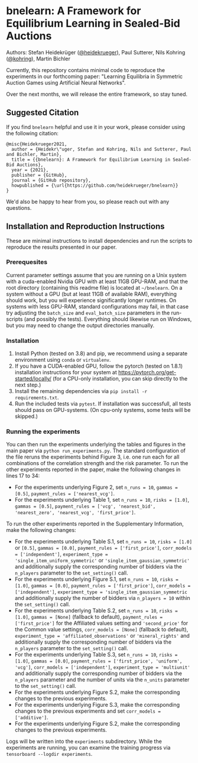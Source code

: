 # bnelearn: A Framework for Equilibrium Learning in Sealed-Bid Auctions
Authors: Stefan Heidekrüger ([@heidekrueger](https://github.com/heidekrueger)), Paul Sutterer, Nils Kohring ([@kohring](https://github.com/kohring)), Martin Bichler

Currently, this repository contains minimal code to reproduce the experiments in our forthcoming paper: "Learning Equilibria in Symmetric Auction Games using
Artificial Neural Networks".

Over the next months, we will release the entire framework, so stay tuned.

## Suggested Citation
If you find `bnelearn` helpful and use it in your work, please consider using the following citation:

```
@misc{Heidekrueger2021,
  author = {Heidekr\"uger, Stefan and Kohring, Nils and Sutterer, Paul and Bichler, Martin},
  title = {{bnelearn}: A Framework for Equilibrium Learning in Sealed-Bid Auctions},
  year = {2021},
  publisher = {GitHub},
  journal = {GitHub repository},
  howpublished = {\url{https://github.com/heidekrueger/bnelearn}}
}
```

We'd also be happy to hear from you, so please reach out with any questions.

## Installation and Reproduction Instructions

These are minimal instructions to install dependencies and run the scripts to reproduce the results presented in our paper. 

### Prerequesites 

Current parameter settings assume that you are running on a Unix system with a cuda-enabled Nvidia GPU with at least 11GB GPU-RAM, and that the root directory (containing this readme file) is located at `~/bnelearn`. 
On a system without a GPU (but at least 11GB of available RAM), everything should work, but you will experience significantly longer runtimes.
On systems with less GPU-RAM, standard configurations may fail, in that case try adjusting the `batch_size` and `eval_batch_size` parameters in the run-scripts (and possibly the tests).
Everything should likewise run on Windows, but you may need to change the output directories manually.

### Installation

1. Install Python (tested on 3.8) and pip, we recommend using a separate environment using `conda` or `virtualenv`.
1. If you have a CUDA-enabled GPU, follow the pytorch (tested on 1.8.1) installation instructions for your system at https://pytorch.org/get-started/locally/ (for a CPU-only installation, you can skip directly to the next step.)
1. Install the remaining dependencies via `pip install -r requirements.txt`.
1. Run the included tests via `pytest`. If installation was successfull, all tests should pass on GPU-systems. (On cpu-only systems, some tests will be skipped.)


### Running the experiments

You can then run the experiments underlying the tables and figures in the main paper via `python run_experiments.py`. The standard configuration of the file reruns the experiments behind Figure 3, i.e. one run each for all combinations of the correlation strength and the risk parameter. To run the other experiments reported in the paper, make the following changes in lines 17 to 34:

* For the experiments underlying Figure 2, set `n_runs = 10`, `gammas = [0.5]`, `payment_rules = ['nearest_vcg']`.
* For the experiments underlying Table 1, set `n_runs = 10`, `risks = [1.0]`, `gammas = [0.5]`, `payment_rules = ['vcg', 'nearest_bid', 'nearest_zero', 'nearest_vcg', 'first_price']`.

To run the other experiments reported in the Supplementary Information, make the following changes:
* For the experiments underlying Table S.1, set `n_runs = 10`, `risks = [1.0]` or `[0.5]`, `gammas = [0.0]`, `payment_rules = ['first_price']`, `corr_models = ['independent']`, `experiment_type = 'single_item_uniform_symmetric'` or `'single_item_gaussian_symmetric'` and additionally supply the corresponding number of bidders via the `n_players` parameter to the `set_setting()` call.
* For the experiments underlying Figure S.1, set `n_runs = 10`, `risks = [1.0]`, `gammas = [0.0]`, `payment_rules = ['first_price']`, `corr_models = ['independent']`, `experiment_type = 'single_item_gaussian_symmetric` and additionally supply the number of bidders via `n_players = 10` within the `set_setting()` call.
* For the experiments underlying Table S.2, set `n_runs = 10`, `risks = [1.0]`, `gammas = [None]` (fallback to default), `payment_rules = ['first_price']` for the Affiliated values setting and `'second_price'` for the Common value settings, `corr_models = [None]` (fallback to default), `experiment_type = 'affiliated_observations'` or `'mineral_rights'` and additionally supply the corresponding number of bidders via the `n_players` parameter to the `set_setting()` call.
* For the experiments underlying Table S.3, set `n_runs = 10`, `risks = [1.0]`, `gammas = [0.0]`, `payment_rules = ['first_price', 'uniform', 'vcg']`, `corr_models = ['independent']`, `experiment_type = 'multiunit'` and additionally supply the corresponding number of bidders via the `n_players` parameter and the number of units via the `n_units` parameter to the `set_setting()` call.
* For the experiments underlying Figure S.2, make the corresponding changes to the previous experiments.
* For the experiments underlying Figure S.3, make the corresponding changes to the previous experiments and set `corr_models = ['additive']`.
* For the experiments underlying Figure S.2, make the corresponding changes to the previous experiments.

Logs will be written into the `experiments` subdirectory. While the experiments are running, you can examine the training progress via `tensorboard --logdir experiments`.
